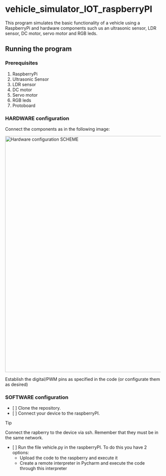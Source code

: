 # vehicle_simulator_IOT_raspberryPI
This program simulates the basic functionality of a vehicle using a RaspberryPi and hardware components such us an ultrasonic sensor, LDR sensor, DC motor, servo motor and RGB leds. 

## Running the program
### Prerequisites
1. RaspberryPi
2. Ultrasonic Sensor
3. LDR sensor
4. DC motor
5. Servo motor
6. RGB leds
7. Protoboard
### HARDWARE configuration
Connect the components as in the following image:

<img width="763" alt="Hardware configuration SCHEME" src="https://github.com/pablohd10/vehicle_simulator_IOT_raspberryPI/assets/98902991/85139910-5617-4ca6-ab39-a54563038ddf">

Establish the digital/PWM pins as specified in the code (or configurate them as desired)

### SOFTWARE configuration
- [ ] Clone the repository.
- [ ] Connect your device to the raspberryPI.
> [!TIP]
> Connect the rapberry to the device via ssh. Remember that they must be in the same network.
- [ ] Run the file vehicle.py in the raspberryPI. To do this you have 2 options:
  - Upload the code to the raspberry and execute it
  - Create a remote interpreter in Pycharm and execute the code through this interpreter

